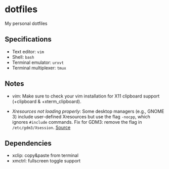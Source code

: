# dotfiles
My personal dotfiles


## Specifications
* Text editor: `vim`
* Shell: `bash`
* Terminal emulator: `urxvt`
* Terminal multiplexer: `tmux`


## Notes
* *vim*: Make sure to check your vim installation for X11 clipboard support
  (+clipboard & +xterm_clipboard).

* *Xresources not loading properly*: Some desktop managers (e.g., GNOME 3)
  include user-defined Xresources but use the flag `-nocpp`, which ignores
  `#include` commands. Fix for GDM3: remove the flag in `/etc/gdm3/Xsession`.
  [Source](
  https://manenko.com/2015/05/15/gdm-doesnt-load-included-files-from-xresources-in-arch-linux.html0)


## Dependencies
* xclip: copy&paste from terminal
* xmctrl: fullscreen toggle support
